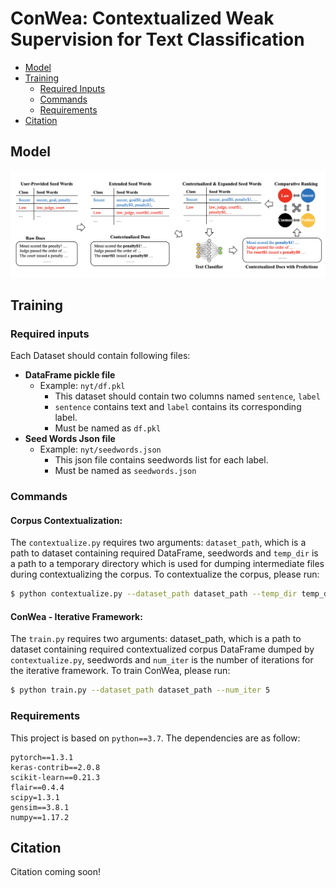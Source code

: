 # ConWea: Contextualized Weak Supervision for Text Classification

- [Model](#model)
- [Training](#training)
	- [Required Inputs](#required-inputs)
	- [Commands](#commands)
	- [Requirements](#requirements)
- [Citation](#citation)

## Model

![CONWEA-Framework](docs/ConWea-overview.png)

## Training

### Required inputs
Each Dataset should contain following files:
- **DataFrame pickle file**
  - Example: ```nyt/df.pkl```
    - This dataset should contain two columns named ```sentence```, ```label```
    - ```sentence``` contains text and ```label``` contains its corresponding label.
    - Must be named as ```df.pkl```
- **Seed Words Json file**
  - Example: ```nyt/seedwords.json```
    - This json file contains seedwords list for each label.
    - Must be named as ```seedwords.json```

### Commands


#### Corpus Contextualization: 
The ```contextualize.py``` requires two arguments: ```dataset_path```, which is a path to dataset containing 
required DataFrame, seedwords and ```temp_dir``` is a path to a temporary
directory which is used for dumping intermediate files during contextualizing the corpus.
To contextualize the corpus, please run:
```sh
$ python contextualize.py --dataset_path dataset_path --temp_dir temp_dir_path
```
 
#### ConWea - Iterative Framework:
The ```train.py``` requires two arguments: dataset_path, which is a path to dataset containing 
required contextualized corpus DataFrame dumped by ```contextualize.py```, seedwords and ```num_iter``` is the
number of iterations for the iterative framework.
To train ConWea, please run:
```sh
$ python train.py --dataset_path dataset_path --num_iter 5
```


### Requirements

This project is based on ```python==3.7```. The dependencies are as follow:
```
pytorch==1.3.1
keras-contrib==2.0.8
scikit-learn==0.21.3
flair==0.4.4
scipy=1.3.1
gensim==3.8.1
numpy==1.17.2
```

## Citation

Citation coming soon!